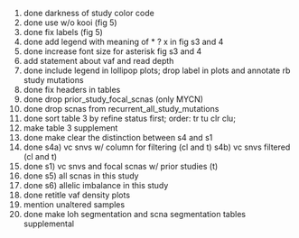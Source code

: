 1. done darkness of study color code
2. done use w/o kooi (fig 5)
3. done fix labels (fig 5)
4. done add legend with meaning of * ? x in fig s3 and 4
5. done increase font size for asterisk fig s3 and 4
6. add statement about vaf and read depth 
7. done include legend in lollipop plots; drop label in plots and annotate rb study mutations
8. done fix headers in tables 
9. done drop prior_study_focal_scnas (only MYCN)
10. done drop scnas from recurrent_all_study_mutations
11. done sort table 3 by refine status first; order: tr tu clr clu; 
12. make table 3 supplement
12. done make clear the distinction between s4 and s1
13. done s4a) vc snvs w/ column for filtering (cl and t) s4b) vc snvs filtered (cl and t) 
14. done s1) vc snvs and focal scnas w/ prior studies (t) 
15. done s5) all scnas in this study
16. done s6) allelic imbalance in this study
14. done retitle vaf density plots 
15. mention unaltered samples 
16. done make loh segmentation and scna segmentation tables supplemental
